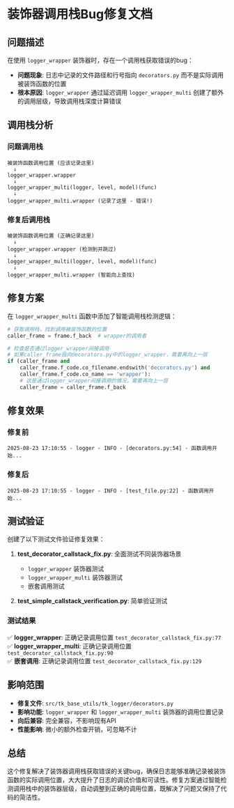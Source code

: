 # 装饰器调用栈Bug修复文档

## 问题描述

在使用 `logger_wrapper` 装饰器时，存在一个调用栈获取错误的bug：

- **问题现象**: 日志中记录的文件路径和行号指向 `decorators.py` 而不是实际调用被装饰函数的位置
- **根本原因**: `logger_wrapper` 通过延迟调用 `logger_wrapper_multi` 创建了额外的调用层级，导致调用栈深度计算错误

## 调用栈分析

### 问题调用栈
```
被装饰函数调用位置 (应该记录这里)
  ↓
logger_wrapper.wrapper
  ↓  
logger_wrapper_multi(logger, level, model)(func)
  ↓
logger_wrapper_multi.wrapper (记录了这里 - 错误!)
```

### 修复后调用栈
```
被装饰函数调用位置 (正确记录这里)
  ↓
logger_wrapper.wrapper (检测到并跳过)
  ↓  
logger_wrapper_multi(logger, level, model)(func)
  ↓
logger_wrapper_multi.wrapper (智能向上查找)
```

## 修复方案

在 `logger_wrapper_multi` 函数中添加了智能调用栈检测逻辑：

```python
# 获取调用栈，找到调用被装饰函数的位置
caller_frame = frame.f_back  # wrapper的调用者

# 检查是否通过logger_wrapper间接调用
# 如果caller_frame指向decorators.py中的logger_wrapper，需要再向上一层
if (caller_frame and 
    caller_frame.f_code.co_filename.endswith('decorators.py') and 
    caller_frame.f_code.co_name == 'wrapper'):
    # 这是通过logger_wrapper间接调用的情况，需要再向上一层
    caller_frame = caller_frame.f_back
```

## 修复效果

### 修复前
```
2025-08-23 17:10:55 - logger - INFO - [decorators.py:54] - 函数调用开始...
```

### 修复后  
```
2025-08-23 17:10:55 - logger - INFO - [test_file.py:22] - 函数调用开始...
```

## 测试验证

创建了以下测试文件验证修复效果：

1. **test_decorator_callstack_fix.py**: 全面测试不同装饰器场景
   - `logger_wrapper` 装饰器测试
   - `logger_wrapper_multi` 装饰器测试  
   - 嵌套调用测试

2. **test_simple_callstack_verification.py**: 简单验证测试

### 测试结果

✅ **logger_wrapper**: 正确记录调用位置 `test_decorator_callstack_fix.py:77`
✅ **logger_wrapper_multi**: 正确记录调用位置 `test_decorator_callstack_fix.py:90`  
✅ **嵌套调用**: 正确记录调用位置 `test_decorator_callstack_fix.py:129`

## 影响范围

- **修复文件**: `src/tk_base_utils/tk_logger/decorators.py`
- **影响功能**: `logger_wrapper` 和 `logger_wrapper_multi` 装饰器的调用位置记录
- **向后兼容**: 完全兼容，不影响现有API
- **性能影响**: 微小的额外检查开销，可忽略不计

## 总结

这个修复解决了装饰器调用栈获取错误的关键bug，确保日志能够准确记录被装饰函数的实际调用位置，大大提升了日志的调试价值和可读性。修复方案通过智能检测调用栈中的装饰器层级，自动调整到正确的调用位置，既解决了问题又保持了代码的简洁性。